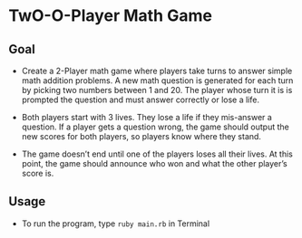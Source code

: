 # TwO-O-Player Math Game 

## Goal
- Create a 2-Player math game where players take turns to answer simple math addition problems. A new math question is generated for each turn by picking two numbers between 1 and 20. The player whose turn it is is prompted the question and must answer correctly or lose a life.

- Both players start with 3 lives. They lose a life if they mis-answer a question. If a player gets a question wrong, the game should output the new scores for both players, so players know where they stand.

- The game doesn’t end until one of the players loses all their lives. At this point, the game should announce who won and what the other player’s score is.

## Usage
- To run the program, type `ruby main.rb` in Terminal